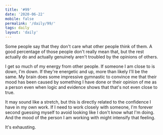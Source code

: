 ```yaml
---
title: '#99'
date: '2020-06-22'
mobile: false
permalink: '/daily/99/'
tags: daily
layout: 'daily'
---
```


Some people say that they don't care what other people think of them. A good percentage of those people don't really mean that, but the rest actually do and actually genuinely aren't troubled by the opinions of others.

I get so much of my energy from other people. If someone I am close to is down, I'm down. If they're energetic and up, more than likely I'll be the same. My brain does some impressive gymnastic to convince me that their mood has been caused by something I have done or their opinion of me as a person even when logic and evidence shows that that's not even close to true.

It may sound like a stretch, but this is directly related to the confidence I have in my own work. If I need to work closely with someone, I'm forever second guessing myself to avoid looking like I don't know what I'm doing. And the mood of the person I am working with might intensify that feeling.

It's exhausting.
